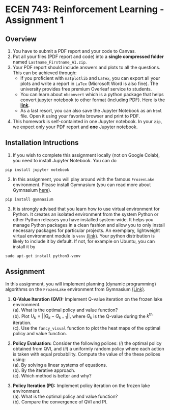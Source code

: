 # ECEN 743: Reinforcement Learning - Assignment 1

## Overview

1. You have to submit a PDF report and your code to Canvas.
2. Put all your files (PDF report and code) into a **single compressed folder** named `Lastname_Firstname_A1.zip`.
3. Your PDF report should include answers and plots to all the questions. This can be achieved through:
    * If you proficient with `matplotlib` and `LaTex`, you can export all your plots and write a report in `LaTex` (Microsoft Word is also fine). The university provides free premium Overleaf service to students.
    * You can learn about `nbconvert` which is a python package that helps convert jupyter notebook to other format (including PDF). Here is the [**link**](https://github.com/jupyter/nbconvert).
    * As a last resort, you can also save the Jupyter Notebook as an `html` file. Open it using your favorite browser and print to PDF.
4. This homework is self-containted in one Jupyter notebook. In your `zip`, we expect only your PDF report and **one** Jupyter notebook.

## Installation Intructions

1. If you wish to complete this assignment locally (not on Google Colab), you need to install Jupyter Notebook. You can do  
```
pip install jupyter notebook
```
2. In this assignment, you will play around with the famous `FrozenLake` environment. Please install Gymnasium (you can read more about Gymnasium [here](https://gymnasium.farama.org/)).
```
pip install gymnasium
```
3. It is strongly advised that you learn how to use virtual environment for Python. It creates an isolated environment from the system Python or other Python releases you have installed system-wide. It helps you manage Python packages in a clean fashion and allow you to only install necessary packages for particular projects. An exemplary, lightweight virtual environment module is `venv` [(link)](https://docs.python.org/3/library/venv.html). Your python distribution is likely to include it by default. If not, for example on Ubuntu, you can install it by
```
sudo apt-get install python3-venv
```

## Assignment
In this assignment, you will implement planning (dynamic programming)  algorithms on the `FrozenLake` environment from Gymnasium [(Link)](https://gymnasium.farama.org/environments/toy_text/frozen_lake/).

1. **Q-Value Iteration (QVI):** Implement Q-value iteration on the frozen lake environment.  
    (a). What is the optimal policy and value function?  
    (b). Plot $U_k = ||Q_k-Q_{k-1}||,$ where $Q_k$ is the Q-value during the $k^{\mathrm{th}}$ iteration.  
    (c). Use the `fancy_visual` function to plot the heat maps of the optimal policy and value function.  

2. **Policy Evaluation:** Consider the following polices: $(i)$ the optimal policy obtained from  QVI, and $(ii)$ a uniformly random policy where each action is taken with equal probability. Compute the value of the  these polices using:  
    (a). By solving a linear systems of equations.  
    (b). By the iterative approach.    
    (c). Which method is better and why?  

3. **Policy Iteration (PI):** Implement policy iteration on the frozen lake environment.  
    (a). What is the optimal policy and value function?  
    (b). Compare the convergence of QVI and PI.   